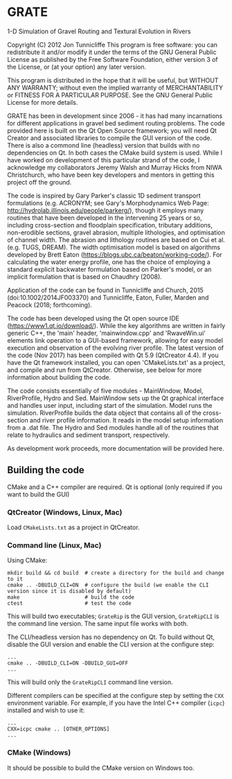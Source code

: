 # GRATE
1-D Simulation of Gravel Routing and Textural Evolution in Rivers

Copyright (C) 2012  Jon Tunnicliffe
This program is free software: you can redistribute it and/or modify it under the terms of the GNU General Public License as published by the Free Software Foundation, either version 3 of the License, or (at your option) any later version.

This program is distributed in the hope that it will be useful, but WITHOUT ANY WARRANTY; without even the implied warranty of MERCHANTABILITY or FITNESS FOR A PARTICULAR PURPOSE.  See the GNU General Public License for more details.

GRATE has been in development since 2006 - it has had many incarnations for different applications in gravel bed sediment routing problems. The code provided here is built on the Qt Open Source framework; you will need Qt Creator and associated libraries to compile the GUI version of the code. There is also a commond line (headless) version that builds with no dependencies on Qt. In both cases the CMake build system is used. While I have worked on development of this particular strand of the code, I acknowledge my collaborators Jeremy Walsh and Murray Hicks from NIWA Christchurch, who have been key developers and mentors in getting this project off the ground.

The code is inspired by Gary Parker's classic 1D sediment transport formulations (e.g. ACRONYM; see Gary's Morphodynamics Web Page: http://hydrolab.illinois.edu/people/parkerg/), though it employs many routines that have been developed in the intervening 25 years or so, including cross-section and floodplain specification, tributary additions, non-erodible sections, gravel abrasion, multiple lithologies, and optimisation of channel width. The abrasion and lithology routines are based on Cui et al. (e.g. TUGS, DREAM). The width optimisation model is based on algorithms developed by Brett Eaton (https://blogs.ubc.ca/beaton/working-code/). For calculating the water energy profile, one has the choice of employing a standard explicit backwater formulation based on Parker's model, or an implicit formulation that is based on Chaudhry (2008).

Application of the code can be found in Tunnicliffe and Church, 2015 (doi:10.1002/2014JF003370) and Tunnicliffe, Eaton, Fuller, Marden and Peacock (2018; forthcoming).

The code has been developed using the Qt open source IDE (https://www1.qt.io/download/). While the key algorithms are written in fairly generic C++, the 'main' header, 'mainwindow.cpp' and 'RwaveWin.ui' elements link operation to a GUI-based framework, allowing for easy model execution and observation of the evolving river profile. The latest version of the code (Nov 2017) has been compiled with Qt 5.9 (QtCreator 4.4). If you have the Qt framework installed, you can open 'CMakeLists.txt' as a project, and compile and run from QtCreator. Otherwise, see below for more information about building the code.

The code consists essentially of five modules - MainWindow, Model, RiverProfile, Hydro and Sed. MainWindow sets up the Qt graphical interface and handles user input, including start of the simulation. Model runs the simulation. RiverProfile builds the data object that contains all of the cross-section and river profile information. It reads in the model setup information from a .dat file. The Hydro and Sed modules handle all of the routines that relate to hydraulics and sediment transport, respectively.

As development work proceeds, more documentation will be provided here.

## Building the code

CMake and a C++ compiler are required. Qt is optional (only required if you want to build the GUI)

### QtCreator (Windows, Linux, Mac)

Load `CMakeLists.txt` as a project in QtCreator.

### Command line (Linux, Mac)

Using CMake:

```
mkdir build && cd build  # create a directory for the build and change to it
cmake .. -DBUILD_CLI=ON  # configure the build (we enable the CLI version since it is disabled by default)
make                     # build the code
ctest                    # test the code
```

This will build two executables; `GrateRip` is the GUI version, `GrateRipCLI` is the command line version. The same input file works with both.

The CLI/headless version has no dependency on Qt. To build without Qt, disable the GUI version and enable the CLI version at the configure step:

```
...
cmake .. -DBUILD_CLI=ON -DBUILD_GUI=OFF
...
```

This will build only the `GrateRipCLI` command line version.

Different compilers can be specified at the configure step by setting the `CXX` environment variable. For example, if you have the Intel C++ compiler (`icpc`) installed and wish to use it:

```
...
CXX=icpc cmake .. [OTHER_OPTIONS]
...
```

### CMake (Windows)

It should be possible to build the CMake version on Windows too.
